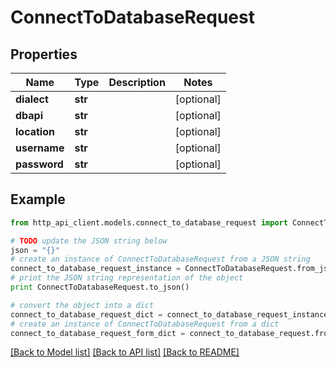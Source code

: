 # ConnectToDatabaseRequest


## Properties
Name | Type | Description | Notes
------------ | ------------- | ------------- | -------------
**dialect** | **str** |  | [optional] 
**dbapi** | **str** |  | [optional] 
**location** | **str** |  | [optional] 
**username** | **str** |  | [optional] 
**password** | **str** |  | [optional] 

## Example

```python
from http_api_client.models.connect_to_database_request import ConnectToDatabaseRequest

# TODO update the JSON string below
json = "{}"
# create an instance of ConnectToDatabaseRequest from a JSON string
connect_to_database_request_instance = ConnectToDatabaseRequest.from_json(json)
# print the JSON string representation of the object
print ConnectToDatabaseRequest.to_json()

# convert the object into a dict
connect_to_database_request_dict = connect_to_database_request_instance.to_dict()
# create an instance of ConnectToDatabaseRequest from a dict
connect_to_database_request_form_dict = connect_to_database_request.from_dict(connect_to_database_request_dict)
```
[[Back to Model list]](../README.md#documentation-for-models) [[Back to API list]](../README.md#documentation-for-api-endpoints) [[Back to README]](../README.md)


